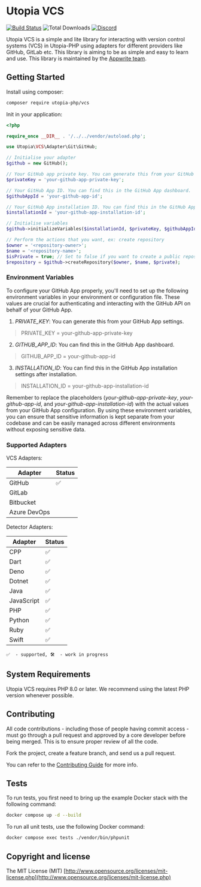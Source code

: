 # Utopia VCS

[![Build Status](https://travis-ci.org/utopia-php/vcs.svg?branch=master)](https://travis-ci.com/utopia-php/vcs)
![Total Downloads](https://img.shields.io/packagist/dt/utopia-php/vcs.svg)
[![Discord](https://img.shields.io/discord/564160730845151244?label=discord)](https://appwrite.io/discord)

Utopia VCS is a simple and lite library for interacting with version control systems (VCS) in Utopia-PHP using adapters for different providers like GitHub, GitLab etc. This library is aiming to be as simple and easy to learn and use. This library is maintained by the [Appwrite team](https://appwrite.io).

## Getting Started

Install using composer:
```bash
composer require utopia-php/vcs
```

Init in your application:
```php
<?php

require_once __DIR__ . '/../../vendor/autoload.php';

use Utopia\VCS\Adapter\Git\GitHub;

// Initialise your adapter
$github = new GitHub();

// Your GitHub app private key. You can generate this from your GitHub App settings.
$privateKey = 'your-github-app-private-key';

// Your GitHub App ID. You can find this in the GitHub App dashboard.
$githubAppId = 'your-github-app-id';

// Your GitHub App installation ID. You can find this in the GitHub App installation settings.
$installationId = 'your-github-app-installation-id';

// Initialise variables
$github->initializeVariables($installationId, $privateKey, $githubAppId);

// Perform the actions that you want, ex: create repository
$owner = '<repository-owner>';
$name = '<repository-name>';
$isPrivate = true; // Set to false if you want to create a public repository
$repository = $github->createRepository($owner, $name, $private);
```

### Environment Variables
To configure your GitHub App properly, you'll need to set up the following environment variables in your environment or configuration file. These values are crucial for authenticating and interacting with the GitHub API on behalf of your GitHub App.

1. *PRIVATE_KEY*: You can generate this from your GitHub App settings.
  > PRIVATE_KEY = your-github-app-private-key
2. *GITHUB_APP_ID*: You can find this in the GitHub App dashboard.
  > GITHUB_APP_ID = your-github-app-id
3. *INSTALLATION_ID*: You can find this in the GitHub App installation settings after installation.
> INSTALLATION_ID = your-github-app-installation-id

Remember to replace the placeholders (*your-github-app-private-key*, *your-github-app-id*, and *your-github-app-installation-id*) with the actual values from your GitHub App configuration.
By using these environment variables, you can ensure that sensitive information is kept separate from your codebase and can be easily managed across different environments without exposing sensitive data.

### Supported Adapters

VCS Adapters:

| Adapter | Status |
|---------|---------|
| GitHub | ✅ |
| GitLab |  |
| Bitbucket |  |
| Azure DevOps |  |

Detector Adapters:

| Adapter | Status |
|---------|---------|
| CPP | ✅ |
| Dart | ✅ |
| Deno | ✅ |
| Dotnet | ✅ |
| Java | ✅ |
| JavaScript | ✅ |
| PHP | ✅ |
| Python | ✅ |
| Ruby | ✅ |
| Swift | ✅ |

`✅  - supported, 🛠  - work in progress`

## System Requirements

Utopia VCS requires PHP 8.0 or later. We recommend using the latest PHP version whenever possible.


## Contributing

All code contributions - including those of people having commit access - must go through a pull request and approved by a core developer before being merged. This is to ensure proper review of all the code.

Fork the project, create a feature branch, and send us a pull request.

You can refer to the [Contributing Guide](CONTRIBUTING.md) for more info.

## Tests

To run tests, you first need to bring up the example Docker stack with the following command:

```bash
docker compose up -d --build
```

To run all unit tests, use the following Docker command:

```bash
docker compose exec tests ./vendor/bin/phpunit
```

## Copyright and license

The MIT License (MIT) [http://www.opensource.org/licenses/mit-license.php](http://www.opensource.org/licenses/mit-license.php)
